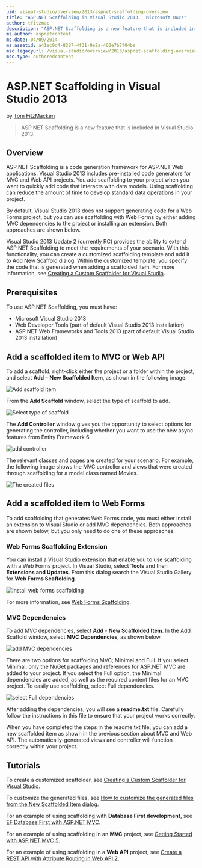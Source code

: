```yaml
---
uid: visual-studio/overview/2013/aspnet-scaffolding-overview
title: "ASP.NET Scaffolding in Visual Studio 2013 | Microsoft Docs"
author: tfitzmac
description: "ASP.NET Scaffolding is a new feature that is included in Visual Studio 2013."
ms.author: aspnetcontent
ms.date: 04/09/2014
ms.assetid: a41ec9d4-8287-4f31-9e2a-460e7b7f04be
msc.legacyurl: /visual-studio/overview/2013/aspnet-scaffolding-overview
msc.type: authoredcontent
---
```

ASP.NET Scaffolding in Visual Studio 2013
====================
by [Tom FitzMacken](https://github.com/tfitzmac)

> ASP.NET Scaffolding is a new feature that is included in Visual Studio 2013.


## Overview

ASP.NET Scaffolding is a code generation framework for ASP.NET Web applications. Visual Studio 2013 includes pre-installed code generators for MVC and Web API projects. You add scaffolding to your project when you want to quickly add code that interacts with data models. Using scaffolding can reduce the amount of time to develop standard data operations in your project.

By default, Visual Studio 2013 does not support generating code for a Web Forms project, but you can use scaffolding with Web Forms by either adding MVC dependencies to the project or installing an extension. Both approaches are shown below.

Visual Studio 2013 Update 2 (currently RC) provides the ability to extend ASP.NET Scaffolding to meet the requirements of your scenario. With this functionality, you can create a customized scaffolding template and add it to Add New Scaffold dialog. Within the customized template, you specify the code that is generated when adding a scaffolded item. For more information, see [Creating a Custom Scaffolder for Visual Studio](https://go.microsoft.com/fwlink/p/?LinkId=395029).

## Prerequisites

To use ASP.NET Scaffolding, you must have:

- Microsoft Visual Studio 2013
- Web Developer Tools (part of default Visual Studio 2013 installation)
- ASP.NET Web Frameworks and Tools 2013 (part of default Visual Studio 2013 installation)

## Add a scaffolded item to MVC or Web API

To add a scaffold, right-click either the project or a folder within the project, and select **Add** – **New Scaffolded Item**, as shown in the following image.

![Add scaffold item](aspnet-scaffolding-overview/_static/image1.png)

From the **Add Scaffold** window, select the type of scaffold to add.

![Select type of scaffold](aspnet-scaffolding-overview/_static/image2.png)

The **Add Controller** window gives you the opportunity to select options for generating the controller, including whether you want to use the new async features from Entity Framework 6.

![add controller](aspnet-scaffolding-overview/_static/image3.png)

The relevant classes and pages are created for your scenario. For example, the following image shows the MVC controller and views that were created through scaffolding for a model class named Movies.

![The created files](aspnet-scaffolding-overview/_static/image4.png)

## Add a scaffolded item to Web Forms

To add scaffolding that generates Web Forms code, you must either install an extension to Visual Studio or add MVC dependencies. Both approaches are shown below, but you only need to do one of these approaches.

### Web Forms Scaffolding Extension

You can install a Visual Studio extension that enable you to use scaffolding with a Web Forms project. In Visual Studio, select **Tools** and then **Extensions and Updates**. From this dialog search the Visual Studio Gallery for **Web Forms Scaffolding**.

![install web forms scaffolding](aspnet-scaffolding-overview/_static/image5.png)

For more information, see [Web Forms Scaffolding](https://go.microsoft.com/fwlink/p/?LinkId=396478).

### MVC Dependencies

To add MVC dependencies, select **Add** - **New Scaffolded Item**. In the Add Scaffold window, select **MVC Dependencies**, as shown below.

![add MVC dependencies](aspnet-scaffolding-overview/_static/image6.png)

There are two options for scaffolding MVC; Minimal and Full. If you select Minimal, only the NuGet packages and references for ASP.NET MVC are added to your project. If you select the Full option, the Minimal dependencies are added, as well as the required content files for an MVC project. To easily use scaffolding, select Full dependencies.

![select Full dependencies](aspnet-scaffolding-overview/_static/image7.png)

After adding the dependencies, you will see a **readme.txt** file. Carefully follow the instructions in this file to ensure that your project works correctly.

When you have completed the steps in the readme.txt file, you can add a new scaffolded item as shown in the previous section about MVC and Web API. The automatically-generated views and controller will function correctly within your project.

## Tutorials

To create a customized scaffolder, see [Creating a Custom Scaffolder for Visual Studio](https://go.microsoft.com/fwlink/p/?LinkId=395029).

To customize the generated files, see [How to customize the generated files from the New Scaffolded Item dialog](https://blogs.msdn.com/b/webdev/archive/2013/12/26/how-to-customize-the-generated-files-from-the-new-scaffolded-item-dialog.aspx).

For an example of using scaffolding with **Database First development**, see [EF Database First with ASP.NET MVC](../../../mvc/overview/getting-started/database-first-development/setting-up-database.md).

For an example of using scaffolding in an **MVC** project, see [Getting Started with ASP.NET MVC 5](../../../mvc/overview/getting-started/introduction/getting-started.md).

For an example of using scaffolding in a **Web API** project, see [Create a REST API with Attribute Routing in Web API 2](../../../web-api/overview/web-api-routing-and-actions/create-a-rest-api-with-attribute-routing.md).
